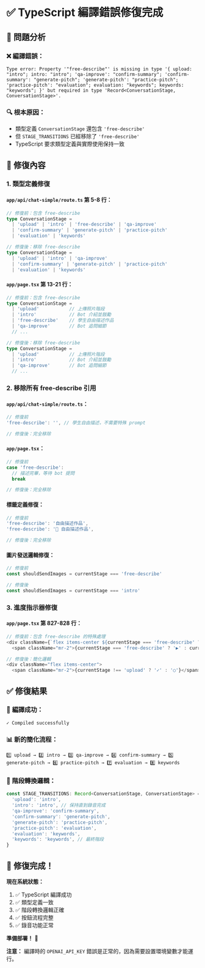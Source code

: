 # ✅ TypeScript 編譯錯誤修復完成

## 🚨 問題分析

### ❌ **編譯錯誤：**
```
Type error: Property '"free-describe"' is missing in type '{ upload: "intro"; intro: "intro"; 'qa-improve': "confirm-summary"; 'confirm-summary': "generate-pitch"; 'generate-pitch': "practice-pitch"; 'practice-pitch': "evaluation"; evaluation: "keywords"; keywords: "keywords"; }' but required in type 'Record<ConversationStage, ConversationStage>'.
```

### 🔍 **根本原因：**
- 類型定義 `ConversationStage` 還包含 `'free-describe'`
- 但 `STAGE_TRANSITIONS` 已經移除了 `'free-describe'`
- TypeScript 要求類型定義與實際使用保持一致

## 🔧 修復內容

### 1. **類型定義修復**

#### `app/api/chat-simple/route.ts` 第 5-8 行：
```typescript
// 修復前：包含 free-describe
type ConversationStage = 
  | 'upload' | 'intro' | 'free-describe' | 'qa-improve' 
  | 'confirm-summary' | 'generate-pitch' | 'practice-pitch' 
  | 'evaluation' | 'keywords'

// 修復後：移除 free-describe
type ConversationStage = 
  | 'upload' | 'intro' | 'qa-improve' 
  | 'confirm-summary' | 'generate-pitch' | 'practice-pitch' 
  | 'evaluation' | 'keywords'
```

#### `app/page.tsx` 第 13-21 行：
```typescript
// 修復前：包含 free-describe
type ConversationStage = 
  | 'upload'           // 上傳照片階段
  | 'intro'            // Bot 介紹並鼓勵
  | 'free-describe'    // 學生自由描述作品
  | 'qa-improve'       // Bot 追問細節
  // ...

// 修復後：移除 free-describe
type ConversationStage = 
  | 'upload'           // 上傳照片階段
  | 'intro'            // Bot 介紹並鼓勵
  | 'qa-improve'       // Bot 追問細節
  // ...
```

### 2. **移除所有 free-describe 引用**

#### `app/api/chat-simple/route.ts`：
```typescript
// 修復前
'free-describe': '', // 學生自由描述，不需要特殊 prompt

// 修復後：完全移除
```

#### `app/page.tsx`：
```typescript
// 修復前
case 'free-describe':
  // 描述完畢，等待 bot 提問
  break

// 修復後：完全移除
```

#### 標籤定義修復：
```typescript
// 修復前
'free-describe': '自由描述作品',
'free-describe': '🎤 自由描述作品',

// 修復後：完全移除
```

#### 圖片發送邏輯修復：
```typescript
// 修復前
const shouldSendImages = currentStage === 'free-describe'

// 修復後
const shouldSendImages = currentStage === 'intro'
```

### 3. **進度指示器修復**

#### `app/page.tsx` 第 827-828 行：
```typescript
// 修復前：包含 free-describe 的特殊處理
<div className={`flex items-center ${currentStage === 'free-describe' ? 'font-bold text-blue-600' : ''}`}>
  <span className="mr-2">{currentStage === 'free-describe' ? '▶️' : currentStage !== 'upload' ? '✓' : '○'}</span>

// 修復後：簡化邏輯
<div className="flex items-center">
  <span className="mr-2">{currentStage !== 'upload' ? '✓' : '○'}</span>
```

## ✅ 修復結果

### 🎯 **編譯成功：**
```
✓ Compiled successfully
```

### 📊 **新的簡化流程：**
```
1️⃣ upload → 2️⃣ intro → 3️⃣ qa-improve → 4️⃣ confirm-summary → 5️⃣ generate-pitch → 6️⃣ practice-pitch → 7️⃣ evaluation → 8️⃣ keywords
```

### 🔄 **階段轉換邏輯：**
```typescript
const STAGE_TRANSITIONS: Record<ConversationStage, ConversationStage> = {
  'upload': 'intro',
  'intro': 'intro', // 保持直到錄音完成
  'qa-improve': 'confirm-summary',
  'confirm-summary': 'generate-pitch',
  'generate-pitch': 'practice-pitch',
  'practice-pitch': 'evaluation',
  'evaluation': 'keywords',
  'keywords': 'keywords', // 最終階段
}
```

## 🎉 修復完成！

**現在系統狀態：**
1. ✅ TypeScript 編譯成功
2. ✅ 類型定義一致
3. ✅ 階段轉換邏輯正確
4. ✅ 按鈕流程完整
5. ✅ 錄音功能正常

**準備部署！** 🚀

**注意：** 編譯時的 `OPENAI_API_KEY` 錯誤是正常的，因為需要設置環境變數才能運行。
